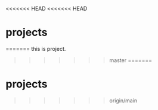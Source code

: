 <<<<<<< HEAD
<<<<<<< HEAD
# projects
=======
this is project.
>>>>>>> master
=======
# projects
>>>>>>> origin/main
